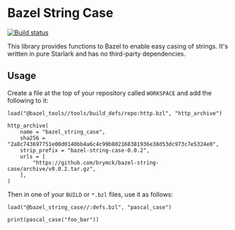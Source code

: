Bazel String Case
=================

[![Build status](https://badge.buildkite.com/02cc478cbbc4c754a64896dfce93c8efc8f8695f611d17fef8.svg)](https://buildkite.com/brymck-dot-io/bazel-string-case)

This library provides functions to Bazel to enable easy casing of strings. It's written in pure Starlark and has no
third-party dependencies.

Usage
-----

Create a file at the top of your repository called `WORKSPACE` and add the following to it:

```
load("@bazel_tools//tools/build_defs/repo:http.bzl", "http_archive")

http_archive(
    name = "bazel_string_case",
    sha256 = "2a8c743697751e00d0140bb4a6c4c99b802168381936e38d53dc973c7e5324e0",
    strip_prefix = "bazel-string-case-0.0.2",
    urls = [
        "https://github.com/brymck/bazel-string-case/archive/v0.0.2.tar.gz",
    ],
)
```

Then in one of your `BUILD` or `*.bzl` files, use it as follows:

```
load("@bazel_string_case//:defs.bzl", "pascal_case")

print(pascal_case("foo_bar"))
```
